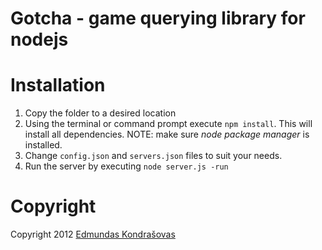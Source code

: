 # Gotcha - game querying library for nodejs

# Installation

1. Copy the folder to a desired location
2. Using the terminal or command prompt execute `npm install`. This will install all dependencies. NOTE: make sure *node package manager* is installed.
3. Change `config.json` and `servers.json` files to suit your needs.
4. Run the server by executing `node server.js -run`

# Copyright

Copyright 2012 [Edmundas Kondrašovas](http://edmundask.lt)